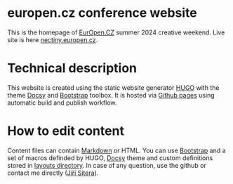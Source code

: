 # europen.cz conference website
This is the homepage of [EurOpen.CZ](https://www.europen.cz/) summer 2024 creative weekend. Live site is here [nectiny.europen.cz](https://nectiny.europen.cz/).

# Technical description
This website is created using the static website generator [HUGO](https://gohugo.io) with the theme [Docsy](https://www.docsy.dev/) and [Bootstrap](https://getbootstrap.com/) toolbox. It is hosted via [Github pages](https://pages.github.com/) using automatic build and publish workflow.

# How to edit content
Content files can contain [Markdown](https://www.markdownguide.org/tools/hugo/) or HTML. You can use [Bootstrap](https://getbootstrap.com/) and a set of macros definded by HUGO, [Docsy](https://www.docsy.dev/) theme and custom definitions stored in [layouts directory](https://github.com/europen-cz/europen-cz.github.io/tree/main/layouts). In case of any question, use the github or contact me directly ([Jiří Sitera](https://siterovi.cz/jiri/)).
